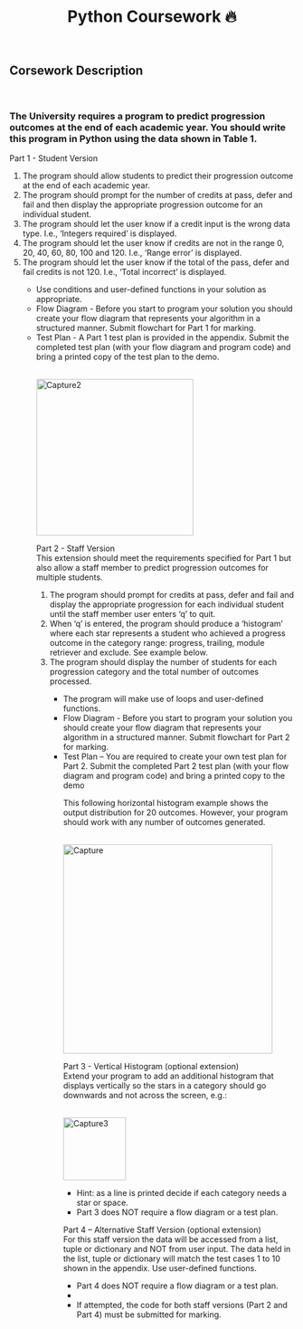 <h1 align="center"> Python Coursework 🔥 </h1> <br/>

<h2>Corsework Description</h2><br/>

<h3>The University requires a program to predict progression outcomes at the end of each academic 
year. You should write this program in Python using the data shown in Table 1.  </h3>

<p>Part 1 - Student Version <br/>
<ol>
<li>The program should allow students to predict their progression outcome at the end of each 
academic year. </li>
<li>The program should prompt for the number of credits at pass, defer and fail and then display the 
appropriate progression outcome for an individual student. </li>
<li>The program should let the user know if a credit input is the wrong data type. I.e., ‘Integers 
required’ is displayed. </li>
<li>The program should let the user know if credits are not in the range 0, 20, 40, 60, 80, 100 and 
120. I.e., ‘Range error’ is displayed. </li>
<li>The program should let the user know if the total of the pass, defer and fail credits is not 120. 
I.e., ‘Total incorrect’ is displayed. </li>
<ul> 
<li>Use conditions and user-defined functions in your solution as appropriate.</li>
<li>Flow Diagram - Before you start to program your solution you should create your flow diagram 
that represents your algorithm in a structured manner. Submit flowchart for Part 1 for marking. </li>
<li>Test Plan - A Part 1 test plan is provided in the appendix. Submit the completed test plan (with 
your flow diagram and program code) and bring a printed copy of the test plan to the demo. </li>
</p><br/>
<img width="277" alt="Capture2" src="https://user-images.githubusercontent.com/66563618/114899726-d723d280-9e30-11eb-8125-04744a35663a.PNG">

<p>Part 2 - Staff Version <br/>
This extension should meet the requirements specified for Part 1 but also allow a staff member to 
predict progression outcomes for multiple students. 
<ol>
<li>The program should prompt for credits at pass, defer and fail and display the appropriate 
progression for each individual student until the staff member user enters ‘q’ to quit. </li>
<li>When ‘q’ is entered, the program should produce a ‘histogram’ where each star represents a 
student who achieved a progress outcome in the category range: progress, trailing, module 
retriever and exclude. See example below. </li>
<li>The program should display the number of students for each progression category and the total 
number of outcomes processed. </li>

<ul>
<li>The program will make use of loops and user-defined functions. </li>
<li>Flow Diagram - Before you start to program your solution you should create your flow diagram 
that represents your algorithm in a structured manner. Submit flowchart for Part 2 for marking. </li>
<li>Test Plan – You are required to create your own test plan for Part 2. Submit the completed Part 2 
test plan (with your flow diagram and program code) and bring a printed copy to the demo</li>

This following horizontal histogram example shows the output distribution for 20 outcomes. 
However, your program should work with any number of outcomes generated. 
</p><br/>
<img width="370" alt="Capture" src="https://user-images.githubusercontent.com/66563618/114899533-a9d72480-9e30-11eb-8a44-e25e8c3648ad.PNG">

<p>Part 3 - Vertical Histogram (optional extension) <br/>
Extend your program to add an additional histogram that displays vertically so the stars in a category 
should go downwards and not across the screen, e.g.:</p><br/>

<img width="111" alt="Capture3" src="https://user-images.githubusercontent.com/66563618/114900293-5ca78280-9e31-11eb-973d-4fd782989638.PNG">

<ul>
<li>Hint: as a line is printed decide if each category needs a star or space. </li>
<li>Part 3 does NOT require a flow diagram or a test plan. </li>
</ul>

<p>Part 4 – Alternative Staff Version (optional extension) <br/>
For this staff version the data will be accessed from a list, tuple or dictionary and NOT from user 
input. The data held in the list, tuple or dictionary will match the test cases 1 to 10 shown in the 
appendix. Use user-defined functions. 
<ul>
<li>Part 4 does NOT require a flow diagram or a test plan. <li/>
<li>If attempted, the code for both staff versions (Part 2 and Part 4) must be submitted for marking. </li></p>



